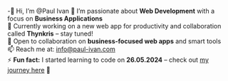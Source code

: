 -👋 Hi, I’m @Paul Ivan
👀 I’m passionate about **Web Development** with a focus on **Business Applications**  
🌱 Currently working on a new web app for productivity and collaboration called **Thynkris** – stay tuned!  
💼 Open to collaboration on **business-focused web apps** and smart tools  
📫 Reach me at: [info@paul-ivan.com](mailto:info@paul-ivan.com)  
⚡ **Fun fact:** I started learning to code on **26.05.2024** – check out [my journey here](https://paul-ivan.com) 🚀 
<!---
NaviPlau/NaviPlau is a ✨ special ✨ repository because its `README.md` (this file) appears on your GitHub profile.
You can click the Preview link to take a look at your changes.
--->
